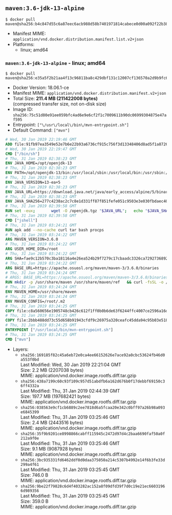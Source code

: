 ## `maven:3.6-jdk-13-alpine`

```console
$ docker pull maven@sha256:b4c847d55c6a87eec6acb988d58b7401971814cabece0d00a092f22b38e8bd6e
```

-	Manifest MIME: `application/vnd.docker.distribution.manifest.list.v2+json`
-	Platforms:
	-	linux; amd64

### `maven:3.6-jdk-13-alpine` - linux; amd64

```console
$ docker pull maven@sha256:e35a5f2b21aa4f13c96811ba8c429dbf131c12007cf136570a2d9b9fc6e35472
```

-	Docker Version: 18.06.1-ce
-	Manifest MIME: `application/vnd.docker.distribution.manifest.v2+json`
-	Total Size: **211.4 MB (211422008 bytes)**  
	(compressed transfer size, not on-disk size)
-	Image ID: `sha256:75c51d80e91ee059bfc4ad6e9e6cf2f1c7009611b90dc06999304875e47af595`
-	Entrypoint: `["\/usr\/local\/bin\/mvn-entrypoint.sh"]`
-	Default Command: `["mvn"]`

```dockerfile
# Wed, 30 Jan 2019 22:19:46 GMT
ADD file:91fb97ea3549e52e7b6e22b93a6736cf915c756f3d13348406d8ad5f1a872680 in / 
# Wed, 30 Jan 2019 22:19:47 GMT
CMD ["/bin/sh"]
# Thu, 31 Jan 2019 02:38:23 GMT
ENV JAVA_HOME=/opt/openjdk-13
# Thu, 31 Jan 2019 02:38:23 GMT
ENV PATH=/opt/openjdk-13/bin:/usr/local/sbin:/usr/local/bin:/usr/sbin:/usr/bin:/sbin:/bin
# Thu, 31 Jan 2019 02:38:23 GMT
ENV JAVA_VERSION=13-ea+5
# Thu, 31 Jan 2019 02:38:23 GMT
ENV JAVA_URL=https://download.java.net/java/early_access/alpine/5/binaries/openjdk-13-ea+5_linux-x64-musl_bin.tar.gz
# Thu, 31 Jan 2019 02:38:23 GMT
ENV JAVA_SHA256=277c4238ac2c7c8e1d331ff87f851fefe051c9503e3e030fbdaec40dbff89529
# Thu, 31 Jan 2019 02:39:58 GMT
RUN set -eux; 		wget -O /openjdk.tgz "$JAVA_URL"; 	echo "$JAVA_SHA256 */openjdk.tgz" | sha256sum -c -; 	mkdir -p "$JAVA_HOME"; 	tar --extract --file /openjdk.tgz --directory "$JAVA_HOME" --strip-components 1; 	rm /openjdk.tgz; 		java -Xshare:dump; 		java --version; 	javac --version
# Thu, 31 Jan 2019 02:39:58 GMT
CMD ["jshell"]
# Thu, 31 Jan 2019 03:24:21 GMT
RUN apk add --no-cache curl tar bash procps
# Thu, 31 Jan 2019 03:24:22 GMT
ARG MAVEN_VERSION=3.6.0
# Thu, 31 Jan 2019 03:24:22 GMT
ARG USER_HOME_DIR=/root
# Thu, 31 Jan 2019 03:24:22 GMT
ARG SHA=fae9c12b570c3ba18116a4e26ea524b29f7279c17cbaadc3326ca72927368924d9131d11b9e851b8dc9162228b6fdea955446be41207a5cfc61283dd8a561d2f
# Thu, 31 Jan 2019 03:24:22 GMT
ARG BASE_URL=https://apache.osuosl.org/maven/maven-3/3.6.0/binaries
# Thu, 31 Jan 2019 03:24:24 GMT
# ARGS: BASE_URL=https://apache.osuosl.org/maven/maven-3/3.6.0/binaries MAVEN_VERSION=3.6.0 SHA=fae9c12b570c3ba18116a4e26ea524b29f7279c17cbaadc3326ca72927368924d9131d11b9e851b8dc9162228b6fdea955446be41207a5cfc61283dd8a561d2f USER_HOME_DIR=/root
RUN mkdir -p /usr/share/maven /usr/share/maven/ref   && curl -fsSL -o /tmp/apache-maven.tar.gz ${BASE_URL}/apache-maven-${MAVEN_VERSION}-bin.tar.gz   && echo "${SHA}  /tmp/apache-maven.tar.gz" | sha512sum -c -   && tar -xzf /tmp/apache-maven.tar.gz -C /usr/share/maven --strip-components=1   && rm -f /tmp/apache-maven.tar.gz   && ln -s /usr/share/maven/bin/mvn /usr/bin/mvn
# Thu, 31 Jan 2019 03:24:24 GMT
ENV MAVEN_HOME=/usr/share/maven
# Thu, 31 Jan 2019 03:24:24 GMT
ENV MAVEN_CONFIG=/root/.m2
# Thu, 31 Jan 2019 03:24:25 GMT
COPY file:c8a560656e1905748cb426c612f1ff0b0b6de63f6244ffc4007ce2596a16de58 in /usr/local/bin/mvn-entrypoint.sh 
# Thu, 31 Jan 2019 03:24:25 GMT
COPY file:2bbb488dd73c55d658b91943cfdf9c26975a320ceafc45dda94c95b03e518ad3 in /usr/share/maven/ref/ 
# Thu, 31 Jan 2019 03:24:25 GMT
ENTRYPOINT ["/usr/local/bin/mvn-entrypoint.sh"]
# Thu, 31 Jan 2019 03:24:25 GMT
CMD ["mvn"]
```

-	Layers:
	-	`sha256:169185f82c45a6eb72e0ca4ee66152626e7ace92a0cbc53624fb46d0a553f0bd`  
		Last Modified: Wed, 30 Jan 2019 22:21:04 GMT  
		Size: 2.2 MB (2207038 bytes)  
		MIME: application/vnd.docker.image.rootfs.diff.tar.gzip
	-	`sha256:438a7199c60c93f109c957d51abdfb6a162d676b0f17debbf69150c36ff4332a`  
		Last Modified: Thu, 31 Jan 2019 02:44:39 GMT  
		Size: 197.7 MB (197682421 bytes)  
		MIME: application/vnd.docker.image.rootfs.diff.tar.gzip
	-	`sha256:038563e9cf1cb6889c2ee7818d6a5fcaa20e342c0bff97a26b98a093e6845399`  
		Last Modified: Thu, 31 Jan 2019 03:25:46 GMT  
		Size: 2.4 MB (2443516 bytes)  
		MIME: application/vnd.docker.image.rootfs.diff.tar.gzip
	-	`sha256:35f9b9201ce8998866cabff115945c2472d97d4c2baa6690faf50a0f212a9f0e`  
		Last Modified: Thu, 31 Jan 2019 03:25:46 GMT  
		Size: 9.1 MB (9087928 bytes)  
		MIME: application/vnd.docker.image.rootfs.diff.tar.gzip
	-	`sha256:3bc935331fd6462ddf0d0daa375050a214c5307b4992e14f6b3fe33d299a4f61`  
		Last Modified: Thu, 31 Jan 2019 03:25:45 GMT  
		Size: 746.0 B  
		MIME: application/vnd.docker.image.rootfs.diff.tar.gzip
	-	`sha256:9be22f79828c6d4f403282ac152a8f09dfd39f7d0c19e21ec66031966d989356`  
		Last Modified: Thu, 31 Jan 2019 03:25:45 GMT  
		Size: 359.0 B  
		MIME: application/vnd.docker.image.rootfs.diff.tar.gzip
